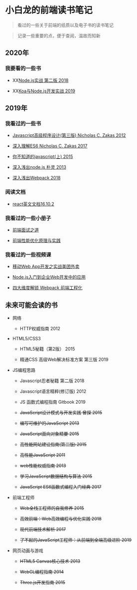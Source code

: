 # 小白龙的前端读书笔记

> 看过的一些关于前端的纸质以及电子书的读书笔记

> 记录一些重要的点，便于查阅，温故而知新

## 2020年

### 我要看的一些书

- XX[Node.js实战 第二版 2018](books/node-in-action.md)

- XX[Koa与Node.js开发实战 2019](books/koa-in-action.md)

## 2019年

### 我看过的一些书

- [Javascript高级程序设计(第三版) Nicholas C. Zakas 2012](/books/professional-javascript.md)

- [深入理解ES6 Nicholas C. Zakas 2017](/books/understanding-es6.md)

- [你不知道的javascript(上) 2015](/books/you-don't-know-js1.md)

- [深入浅出node.js 朴灵 2013](/books/understanding-node.md)

- [深入浅出Webpack 2018](/books/understanding-webpack.md)

### 阅读文档

- [react英文文档16.10.2](/docs/react.md)

### 我看过的一些小册子

- [前端面试之道](/booklet/fe-interview.md)

- [前端性能优化原理与实践](/booklet/optimize-performance.md)

### 我看过的一些视频课

- [移动Web App开发之实战美团外卖](/video_courses/webapp.md)

- [Node.js入门到企业Web开发中的应用]()

- [四大维度解锁 Webpack 前端工程化](/video_courses/webpack.md)

## 未来可能会读的书

- 网络

  - HTTP权威指南 2012

- HTML5/CSS3

  - HTML5秘籍（第2版） 2015

  - 精通CSS 高级Web解决标准方案 第三版 2019
  
- JS编程思路

  - Javascript忍者秘籍 第二版 2018

  - Javascript语言精粹(修订版) 2012

  - JS 函数式编程指南 Gitbook 2019

  - ~~JavaScript设计模式与开发实践 曾探 2015~~

  - ~~编写可维护的JavaScript 2013~~

  - ~~JavaScript面向对象精要 2015~~

  - ~~高性能网站建设指南(第二版) 2015~~

  - ~~高性能JavaScript 2011~~

  - ~~web性能权威指南 2013~~

  - ~~学习JavaScript数据结构与算法 2015~~

  - ~~JavaScript ES6函数式编程入门经典 2017~~
  
- 前端工程师

  - ~~Web全栈工程师的自我修养 2015~~

  - ~~高效前端：Web高效编程与优化实践 2018~~

  - ~~现代前端技术解析 2017~~

  - ~~了不起的JavaScript工程师：从前端到全端高级进阶 2019~~

- 网页动画与游戏

  - ~~HTML5 Canvas核心技术 2013~~

  - ~~WebGL编程指南 2014~~

  - ~~Three.js开发指南 2015~~
